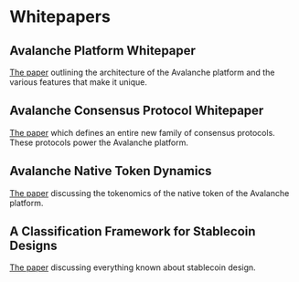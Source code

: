 # Whitepapers

## Avalanche Platform Whitepaper

[The paper](https://assets-global.website-files.com/5d80307810123f5ffbb34d6e/6008d7bbf8b10d1eb01e7e16_Avalanche%20Platform%20Whitepaper.pdf) outlining the architecture of the Avalanche platform and the various features that make it unique.

## Avalanche Consensus Protocol Whitepaper

[The paper](https://assets-global.website-files.com/5d80307810123f5ffbb34d6e/6009805681b416f34dcae012_Avalanche%20Consensus%20Whitepaper.pdf) which defines an entire new family of consensus protocols. These protocols power the Avalanche platform.

## Avalanche Native Token Dynamics

[The paper](https://assets-global.website-files.com/5d80307810123f5ffbb34d6e/6008d7bc56430d6b8792b8d1_Avalanche%20Native%20Token%20Dynamics.pdf) discussing the tokenomics of the native token of the Avalanche platform.

## A Classification Framework for Stablecoin Designs

[The paper](https://assets-global.website-files.com/5d80307810123f5ffbb34d6e/5e6176a18436bc4204f4db36_stablecoin.pdf) discussing everything known about stablecoin design.